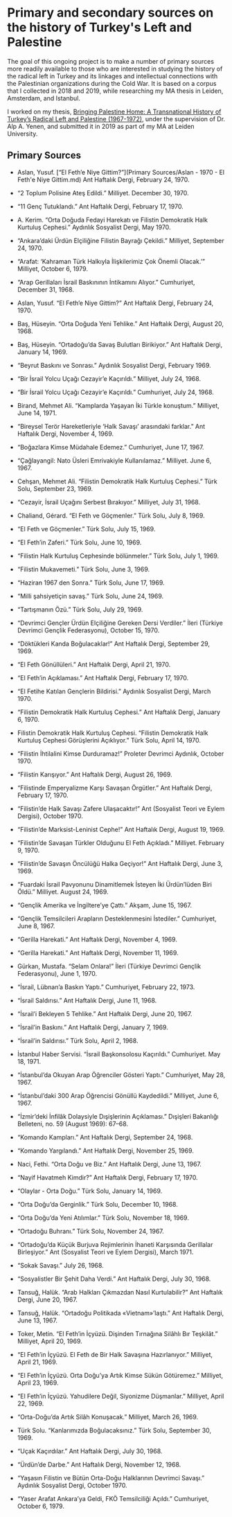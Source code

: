 # Primary and secondary sources on the history of Turkey's Left and Palestine

The goal of this ongoing project is to make a number of primary sources more readily available to those who are interested in studying the history of the radical left in Turkey and its linkages and intellectual connections with the Palestinian organizations during the Cold War. It is based on a corpus that I collected in 2018 and 2019, while researching my MA thesis in Leiden, Amsterdam, and Istanbul.

I worked on my thesis, <a href="https://studenttheses.universiteitleiden.nl/handle/1887/82728">Bringing Palestine Home: A Transnational History of Turkey’s Radical Left and Palestine (1967-1972)</a>, under the supervision of Dr. Alp A. Yenen, and submitted it in 2019 as part of my MA at Leiden University.

## Primary Sources
* Aslan, Yusuf. [“El Feth’e Niye Gittim?”](Primary Sources/Aslan - 1970 - El Feth'e Niye Gittim.md) Ant Haftalık Dergi, February 24, 1970.
* “2 Toplum Polisine Ateş Edildi.” Milliyet. December 30, 1970.
* “11 Genç Tutuklandı.” Ant Haftalık Dergi, February 17, 1970.
* A. Kerim. “Orta Doğuda Fedayi Harekatı ve FiIistin Demokratik Halk Kurtuluş Cephesi.” Aydınlık Sosyalist Dergi, May 1970.
* “Ankara’daki Ürdün Elçiliğine Filistin Bayrağı Çekildi.” Milliyet, September 24, 1970.
* “Arafat: ‘Kahraman Türk Halkıyla İlişkilerimiz Çok Önemli Olacak.’” Milliyet, October 6, 1979.
* “Arap Gerillaları İsrail Baskınının İntikamını Alıyor.” Cumhuriyet, December 31, 1968.
* Aslan, Yusuf. “El Feth’e Niye Gittim?” Ant Haftalık Dergi, February 24, 1970.
* Baş, Hüseyin. “Orta Doğuda Yeni Tehlike.” Ant Haftalık Dergi, August 20, 1968.
* Baş, Hüseyin. “Ortadoğu’da Savaş Bulutları Birikiyor.” Ant Haftalık Dergi, January 14, 1969.
* “Beyrut Baskını ve Sonrası.” Aydınlık Sosyalist Dergi, February 1969.
* “Bir İsrail Yolcu Uçağı Cezayir’e Kaçırıldı.” Milliyet, July 24, 1968.
* “Bir İsrail Yolcu Uçağı Cezayir’e Kaçırıldı.” Cumhuriyet, July 24, 1968.
* Birand, Mehmet Ali. “Kamplarda Yaşayan İki Türkle konuştum.” Milliyet, June 14, 1971.
* “Bireysel Terör Hareketleriyle ‘Halk Savaşı’ arasındaki farklar.” Ant Haftalık Dergi, November 4, 1969.
* “Boğazlara Kimse Müdahale Edemez.” Cumhuriyet, June 17, 1967.
* “Çağlayangil: Nato Üsleri Emrivakiyle Kullanılamaz.” Milliyet. June 6, 1967.
* Cehşan, Mehmet Ali. “Filistin Demokratik Halk Kurtuluş Cephesi.” Türk Solu, September 23, 1969.
* “Cezayir, İsrail Uçağını Serbest Bırakıyor.” Milliyet, July 31, 1968.
* Chaliand, Gérard. “El Feth ve Göçmenler.” Türk Solu, July 8, 1969.
* “El Feth ve Göçmenler.” Türk Solu, July 15, 1969.
* “El Feth’in Zaferi.” Türk Solu, June 10, 1969.
* “Filistin Halk Kurtuluş Cephesinde bölünmeler.” Türk Solu, July 1, 1969.
* “Filistin Mukavemeti.” Türk Solu, June 3, 1969.
* “Haziran 1967 den Sonra.” Türk Solu, June 17, 1969.
* “Milli şahsiyetiçin savaş.” Türk Solu, June 24, 1969.
* “Tartışmanın Özü.” Türk Solu, July 29, 1969.
* “Devrimci Gençler Ürdün Elçiliğine Gereken Dersi Verdiler.” İleri (Türkiye Devrimci Gençlik Federasyonu), October 15, 1970.
* “Döktükleri Kanda Boğulacaklar!” Ant Haftalık Dergi, September 29, 1969.
* “El Feth Gönüllüleri.” Ant Haftalık Dergi, April 21, 1970.
* “El Feth’in Açıklaması.” Ant Haftalık Dergi, February 17, 1970.
* “El Fetihe Katılan Gençlerin Bildirisi.” Aydınlık Sosyalist Dergi, March 1970.
* “Filistin Demokratik Halk Kurtuluş Cephesi.” Ant Haftalık Dergi, January 6, 1970.
* Filistin Demokratik Halk Kurtuluş Cephesi. “Filistin Demokratik Halk Kurtuluş Cephesi Görüşlerini Açıklıyor.” Türk Solu, April 14, 1970.
* “Filistin İhtilalini Kimse Durduramaz!” Proleter Devrimci Aydınlık, October 1970.
* “Filistin Karışıyor.” Ant Haftalık Dergi, August 26, 1969.
* “Filistinde Emperyalizme Karşı Savaşan Örgütler.” Ant Haftalık Dergi, February 17, 1970.
* “Filistin’de Halk Savaşı Zafere Ulaşacaktır!” Ant (Sosyalist Teori ve Eylem Dergisi), October 1970.
* “Filistin’de Marksist-Leninist Cephe!” Ant Haftalık Dergi, August 19, 1969.
* “Filistin’de Savaşan Türkler Olduğunu El Feth Açıkladı.” Milliyet. February 9, 1970.
* “Filistin’de Savaşın Öncülüğü Halka Geçiyor!” Ant Haftalık Dergi, June 3, 1969.
* “Fuardaki İsrail Pavyonunu Dinamitlemek İsteyen İki Ürdün’lüden Biri Öldü.” Milliyet. August 24, 1969.
* “Gençlik Amerika ve İngiltere’ye Çattı.” Akşam, June 15, 1967.
* “Gençlik Temsilcileri Arapların Desteklenmesini İstediler.” Cumhuriyet, June 8, 1967.
* “Gerilla Harekati.” Ant Haftalık Dergi, November 4, 1969.
* “Gerilla Harekati.” Ant Haftalık Dergi, November 11, 1969.
* Gürkan, Mustafa. “Selam Onlara!” İleri (Türkiye Devrimci Gençlik Federasyonu), June 1, 1970.
* “İsrail, Lübnan’a Baskın Yaptı.” Cumhuriyet, February 22, 1973.
* “İsrail Saldırısı.” Ant Haftalık Dergi, June 11, 1968.
* “İsrail’i Bekleyen 5 Tehlike.” Ant Haftalık Dergi, June 20, 1967.
* “İsrail’in Baskını.” Ant Haftalık Dergi, January 7, 1969.
* “İsrail’in Saldırısı.” Türk Solu, April 2, 1968.
* İstanbul Haber Servisi. “İsrail Başkonsolosu Kaçırıldı.” Cumhuriyet. May 18, 1971.
* “İstanbul’da Okuyan Arap Öğrenciler Gösteri Yaptı.” Cumhuriyet, May 28, 1967.
* “İstanbul’daki 300 Arap Öğrencisi Gönüllü Kaydedildi.” Milliyet, June 6, 1967.
* “İzmir’deki İnfilâk Dolaysiyle Dışişlerinin Açıklaması.” Dışişleri Bakanlığı Belleteni, no. 59 (August 1969): 67–68.

* “Komando Kampları.” Ant Haftalık Dergi, September 24, 1968.
* “Komando Yargılandı.” Ant Haftalık Dergi, November 25, 1969.
* Naci, Fethi. “Orta Doğu ve Biz.” Ant Haftalık Dergi, June 13, 1967.
* “Nayif Havatmeh Kimdir?” Ant Haftalık Dergi, February 17, 1970.
* “Olaylar - Orta Doğu.” Türk Solu, January 14, 1969.
* “Orta Doğu’da Gerginlik.” Türk Solu, December 10, 1968.
* “Orta Doğu’da Yeni Atılımlar.” Türk Solu, November 18, 1969.
* “Ortadoğu Buhranı.” Türk Solu, November 24, 1967.
* “Ortadoğu’da Küçük Burjuva Rejimlerinin İhaneti Karşısında Gerillalar Birleşiyor.” Ant (Sosyalist Teori ve Eylem Dergisi), March 1971.
* “Sokak Savaşı.” July 26, 1968.
* “Sosyalistler Bir Şehit Daha Verdi.” Ant Haftalık Dergi, July 30, 1968.
* Tansuğ, Halük. “Arab Halkları Çıkmazdan Nasıl Kurtulabilir?” Ant Haftalık Dergi, June 20, 1967.
* Tansuğ, Halük. “Ortadoğu Politikada «Vietnam»’laştı.” Ant Haftalık Dergi, June 13, 1967.
* Toker, Metin. “El Feth’in İçyüzü. Dişinden Tırnağına Silâhlı Bır Teşkilât.” Milliyet, April 20, 1969.
* “El Feth’in İçyüzü. El Feth de Bir Halk Savaşına Hazırlanıyor.” Milliyet, April 21, 1969.
* “El Feth’in İçyüzü. Orta Doğu’ya Artık Kimse Sükün Götüremez.” Milliyet, April 23, 1969.
* “El Feth’in İçyüzü. Yahudilere Değil, Siyonizme Düşmanlar.” Milliyet, April 22, 1969.
* “Orta-Doğu’da Artık Silâh Konuşacak.” Milliyet, March 26, 1969.
* Türk Solu. “Kanlarımızda Boğulacaksınız.” Türk Solu, September 30, 1969.
* “Uçak Kaçırdılar.” Ant Haftalık Dergi, July 30, 1968.
* “Ürdün’de Darbe.” Ant Haftalık Dergi, November 12, 1968.
* “Yaşasın Filistin ve Bütün Orta-Doğu Halklarının Devrimci Savaşı.” Aydınlık Sosyalist Dergi, October 1970.
* “Yaser Arafat Ankara’ya Geldi, FKÖ Temsilciliği Açıldı.” Cumhuriyet, October 6, 1979.
